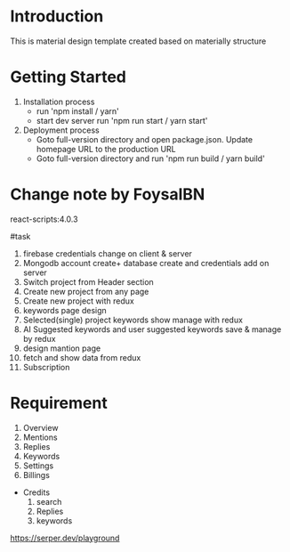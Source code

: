 # Introduction

This is material design template created based on materially structure

# Getting Started

1. Installation process
    - run 'npm install / yarn'
    - start dev server run 'npm run start / yarn start'
2. Deployment process
    - Goto full-version directory and open package.json. Update homepage URL to the production URL
    - Goto full-version directory and run 'npm run build / yarn build'

<!--  -->

# Change note by FoysalBN

react-scripts:4.0.3

#task

1. firebase credentials change on client & server
2. Mongodb account create+ database create and credentials add on server
3. Switch project from Header section
4. Create new project from any page
5. Create new project with redux
6. keywords page design
7. Selected(single) project keywords show manage with redux
8. AI Suggested keywords and user suggested keywords save & manage by redux
9. design mantion page
10. fetch and show data from redux
11. Subscription

# Requirement

1. Overview
2. Mentions
3. Replies
4. Keywords
5. Settings
6. Billings

-   Credits
    1. search
    2. Replies
    3. keywords

https://serper.dev/playground
